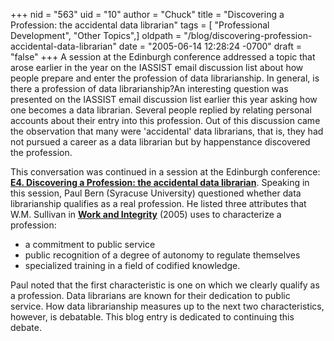 +++
nid = "563"
uid = "10"
author = "Chuck"
title = "Discovering a Profession: the accidental data librarian"
tags = [ "Professional Development", "Other Topics",]
oldpath = "/blog/discovering-profession-accidental-data-librarian"
date = "2005-06-14 12:28:24 -0700"
draft = "false"
+++
A session at the Edinburgh conference addressed a topic that arose
earlier in the year on the IASSIST email discussion list about how
people prepare and enter the profession of data librarianship. In
general, is there a profession of data librarianship?An interesting
question was presented on the IASSIST email discussion list earlier this
year asking how one becomes a data librarian. Several people replied by
relating personal accounts about their entry into this profession. Out
of this discussion came the observation that many were \'accidental\'
data librarians, that is, they had not pursued a career as a data
librarian but by happenstance discovered the profession.

This conversation was continued in a session at the Edinburgh
conference:
**[](http://www.iassistdata.org/conferences/2005/presentations/index.html#e4)[E4.
Discovering a Profession: the accidental data
librarian](http://iassistdata.org/conferences/archive/2005?page=5)**.
Speaking in this session, Paul Bern (Syracuse University) questioned
whether data librarianship qualifies as a real profession. He listed
three attributes that W.M. Sullivan in **[Work and
Integrity](http://www.josseybass.com/WileyCDA/WileyTitle/productCd-0787974587.html)**
(2005) uses to characterize a profession:

-   a commitment to public service
-   public recognition of a degree of autonomy to regulate themselves
-   specialized training in a field of codified knowledge.

Paul noted that the first characteristic is one on which we clearly
qualify as a profession. Data librarians are known for their dedication
to public service. How data librarianship measures up to the next two
characteristics, however, is debatable. This blog entry is dedicated to
continuing this debate.
